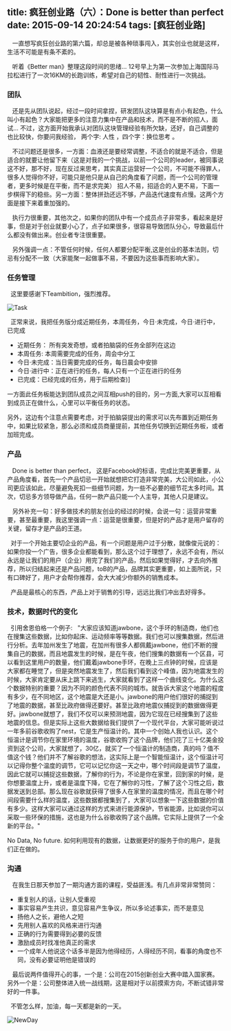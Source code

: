 title: 疯狂创业路（六）：Done is better than perfect
date: 2015-09-14 20:24:54
tags: [疯狂创业路]
---
&nbsp;&nbsp;     一直想写疯狂创业路的第六篇，却总是被各种琐事闯入，其实创业也就是这样，生活不可能是有条不紊的。

 &nbsp;&nbsp;    听着《Better man》整理这段时间的思绪… 12号早上为第一次参加上海国际马拉松进行了一次16KM的长跑训练，希望对自己的韧性、耐性进行一次挑战。

###     团队

 &nbsp;&nbsp;    还是先从团队说起，经过一段时间拿捏，研发团队这块算是有点小有起色，什么叫小有起色？大家能把更多的注意力集中在产品和技术，而不是不断的招人，面试... 不过，这方面开始我承认对团队这块管理经验有所欠缺，还好，自己调整的也比较快，你要问我经验， 两个字: 人性 ，四个字：换位思考 。

 &nbsp;&nbsp;    不过问题还是很多，一方面：血液还是要经常调整，不适合的就是不适合，但是适合的就要让他留下来（这是对我的一个挑战，以前一个公司的leader，被同事说这不好，那不好，现在反过来思考，其实真正运营好一个公司，不可能不得罪人，很多人觉得你不好，可能只是他只是从自己的角度看了问题，而一个公司的管理者，更多时候是在平衡，而不是求完美） 招人不易，招适合的人更不易，下面一步棋得下的稳些。另一方面：整体拼劲还远不够，产品迭代速度有点慢。这两个方面是接下来着重加强的。

&nbsp;&nbsp; 执行力很重要，其他次之，如果你的团队中有一个成员点子非常多，看起来是好事，但是对于创业就要小心了，点子如果很多，很容易导致团队分心，导致最后什么都没有做出来。创业者专注很重要。

 &nbsp;&nbsp;    另外强调一点：不管任何时候，任何人都要分配平衡,这是创业的基本法则，切忌有分配不一致（大家能聚一起做事不易，不要因为这些事而影响大家）。


<!--more-->

### 任务管理

&nbsp;&nbsp;这里要感谢下Teambition，强烈推荐。

 ![Task](http://ww3.sinaimg.cn/large/744e593bgw1ew24dc3jz5j214i0kowh8.jpg)

&nbsp;&nbsp;正常来说，我把任务版分成近期任务，本周任务，今日·未完成，今日·进行中，已完成

 - 近期任务： 所有突发奇想，或者拍脑袋的任务全部列在这边
 - 本周任务:   本周需要完成的任务，周会中分工
 - 今日·未完成：当日需要完成的任务，每日晨会中安排
 - 今日·进行中：正在进行的任务，每人只有一个正在进行的任务
 - 已完成：已经完成的任务，用于后期检查)]

一方面此任务板能达到团队成员之间互相push的目的，另一方面,大家可以互相看到成员正在做什么，心里可以平衡任务的状态。

另外，这边有个注意点需要考虑，对于拍脑袋提出的需求可以先布置到近期任务中，如果比较紧急，那么必须和成员商量提前，其他任务切换到近期任务板，或者加班完成。

### 产品

 &nbsp;&nbsp; Done is better than perfect， 这是Facebook的标语，完成比完美更重要，从产品角度看，首先一个产品切忌一开始就想把它打造非常完美，大公司如此，小公司更应该如此，尽量避免死扣一些细节问题，为一些不必要的细节花太多时间。其次，切忌多方领导做产品，任何一款产品只能一个人主导，其他人只是建议。

 &nbsp;&nbsp;    另外补充一句：好多做技术的朋友创业的经过的时候，会说一句：运营非常重要，甚至最重要，我这里强调一点：运营是很重要，但是好的产品才是用户留存的关键，留存才是产品的王道。

&nbsp;&nbsp;对于一个开始主要切企业的产品，有一个问题是用户过于分散，就像俊元说的：如果你投一个广告，很多企业都能看到，那么这个过于理想了，永远不会有，所以永远是让我们的用户（企业）用完了我们的产品，然后如果觉得好，才去向外推荐，所以归结起来还是产品问题，toB的产品，品牌其实更重要，如上面所说，只有口碑好了，用户才会帮你推荐，会大大减少你额外的销售成本。

&nbsp;&nbsp;产品是最核心的东西，产品上对于销售的引导，远远比我们冲出去好得多。

### 技术，数据时代的变化

 &nbsp;&nbsp;引用舍恩伯格一个例子:
&nbsp;&nbsp;"大家应该知道jawbone，这个手环的制造商，他们也在搜集这些数据，比如你起床、运动频率等等数据。我们也可以搜集数据，然后进行分析。去年加州发生了地震，在加州有很多人都佩戴jawbone，他们不断的搜集自己的数据，而且地震发生的时候，是在午夜，他们搜集的数据有一个区县，可以看到这里用户的数量，他们戴着jawbone手环，在晚上三点钟的时候，应该是大家都在睡觉了，但是突然地震发生了，然后我们看到这个峰值，因为地震发生的时候，大家肯定要从床上跳下来逃生，大家就看到了这样一个曲线变化。为什么这个数据特别的重要？因为不同的颜色代表不同的城市。就告诉大家这个地震的程度有多少，在不同地区，这个地震是大还是小。jawbone的用户他们很好的捕捉到了地震的数据，甚至比政府做得还要好。甚至比政府地震仪捕捉到的数据做得更好。jawbone就想了，我们不仅可以来预测地震，因为它现在已经搜集到了这些地震的信息。但是实际上这些大数据给我们提供了一个现代平台，大家可能听说过一年多前谷歌收购了nest，它是生产恒温计的。其中一个创始人我也认识。这个恒温计是调节你在家里环境的温度，谷歌收购了这个品牌，他们花了三十亿美金投资到这个公司，大家就想了，30亿，就买了一个恒温计的制造商，真的吗？值不值这个钱？他们并不了解谷歌的想法，这实际上是一个智能恒温计，这个恒温计可以记得你整个温度的调节，它可以记忆你这一天之中，哪个时间段是调节了温度，因此它就可以捕捉这些数据，了解你的行为，不论是你在家里，回到家的时候，是你想要温度上升，或者是温度下降，它在了解你的习性，了解了这个习性之后，数据发送到总部。那么现在谷歌就获得了很多人在家里的温度的情况，而且在哪个时间段需要什么样的温度，这些数据都搜集到了，大家可以想象一下这些数据的价值有多少。这样大家可以通过这样的方式来进行能源保护，节省能源，比如说你可以采取一些环保的措施，这也是为什么谷歌收购了这个品牌。它实际上提供了一个全新的平台。"

No Data, No future. 如何利用现有的数据，让数据更好的服务于你的用户，是我们正在做的。

### 沟通

 &nbsp;&nbsp;    在我生日那天参加了一期沟通方面的课程，受益匪浅。有几点非常非常赞同：

- 重复别人的话，让别人受重视
- 事实容易产生共识，意见容易产生争议，所以多论述事实，而不是意见
- 扬他人之长，避他人之短
- 先用别人喜欢的风格来进行沟通
- 正确的行为需要得到必要的反馈
- 激励成员时找准他真正的需求
- 一个成年人他说这个话多半是因为他得经历，人得经历不同，看事的角度也不同，没有必要证明他是错误的


&nbsp;&nbsp; 最后说两件值得开心的事，一个是：公司在2015创新创业大赛中踏入国家赛。另外一个是：公司整体进入统一战线期，这是相对于以前摸索方向，不断试错非常好的一件事。

&nbsp;&nbsp;不管怎么样，加油，每一天都是新的一天。

![NewDay](http://ww4.sinaimg.cn/large/744e593bgw1ew26tpsdw3j20zk0qo40t.jpg)








